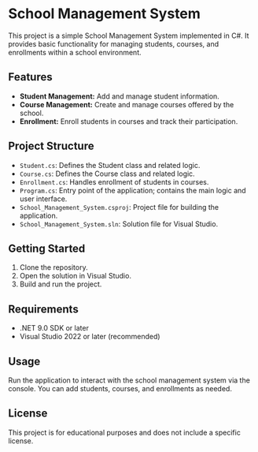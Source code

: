 # School Management System

This project is a simple School Management System implemented in C#. It provides basic functionality for managing students, courses, and enrollments within a school environment.

## Features

- **Student Management:** Add and manage student information.
- **Course Management:** Create and manage courses offered by the school.
- **Enrollment:** Enroll students in courses and track their participation.

## Project Structure

- `Student.cs`: Defines the Student class and related logic.
- `Course.cs`: Defines the Course class and related logic.
- `Enrollment.cs`: Handles enrollment of students in courses.
- `Program.cs`: Entry point of the application; contains the main logic and user interface.
- `School_Management_System.csproj`: Project file for building the application.
- `School_Management_System.sln`: Solution file for Visual Studio.

## Getting Started

1. Clone the repository.
2. Open the solution in Visual Studio.
3. Build and run the project.

## Requirements

- .NET 9.0 SDK or later
- Visual Studio 2022 or later (recommended)

## Usage

Run the application to interact with the school management system via the console. You can add students, courses, and enrollments as needed.

## License

This project is for educational purposes and does not include a specific license.
